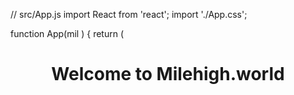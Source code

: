 // src/App.js
import React from 'react';
import './App.css';

function App(mil ) {
  return (
    <div className="App">
      <header className="App-header">
        <h1>Welcome to Milehigh.world</h1>
      </header>
    </div>
